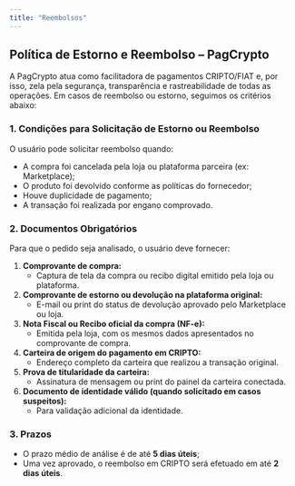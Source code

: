```yaml
---
title: "Reembolsos"
---
```

## Política de Estorno e Reembolso – PagCrypto

A PagCrypto atua como facilitadora de pagamentos CRIPTO/FIAT e, por isso, zela pela segurança, transparência e rastreabilidade de todas as operações. Em casos de reembolso ou estorno, seguimos os critérios abaixo:

### 1. **Condições para Solicitação de Estorno ou Reembolso**

O usuário pode solicitar reembolso quando:

- A compra foi cancelada pela loja ou plataforma parceira (ex: Marketplace);
- O produto foi devolvido conforme as políticas do fornecedor;
- Houve duplicidade de pagamento;
- A transação foi realizada por engano comprovado.

### 2. **Documentos Obrigatórios**

Para que o pedido seja analisado, o usuário deve fornecer:

1. **Comprovante de compra:**
	- Captura de tela da compra ou recibo digital emitido pela loja ou plataforma.
2. **Comprovante de estorno ou devolução na plataforma original:**
    - E-mail ou print do status de devolução aprovado pelo Marketplace ou loja.
3. **Nota Fiscal ou Recibo oficial da compra (NF-e):**
    - Emitida pela loja, com os mesmos dados apresentados no comprovante de compra.
4. **Carteira de origem do pagamento em CRIPTO:**
    - Endereço completo da carteira que realizou a transação original.
5. **Prova de titularidade da carteira:**
    - Assinatura de mensagem ou print do painel da carteira conectada.
6. **Documento de identidade válido (quando solicitado em casos suspeitos):**
    - Para validação adicional da identidade.

### 3. **Prazos**

- O prazo médio de análise é de até **5 dias úteis**;
- Uma vez aprovado, o reembolso em CRIPTO será efetuado em até **2 dias úteis**.